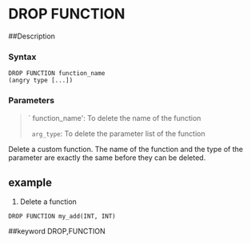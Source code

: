 <!-- 
Licensed to the Apache Software Foundation (ASF) under one
or more contributor license agreements.  See the NOTICE file
distributed with this work for additional information
regarding copyright ownership.  The ASF licenses this file
to you under the Apache License, Version 2.0 (the
"License"); you may not use this file except in compliance
with the License.  You may obtain a copy of the License at

  http://www.apache.org/licenses/LICENSE-2.0

Unless required by applicable law or agreed to in writing,
software distributed under the License is distributed on an
"AS IS" BASIS, WITHOUT WARRANTIES OR CONDITIONS OF ANY
KIND, either express or implied.  See the License for the
specific language governing permissions and limitations
under the License.
-->

# DROP FUNCTION
##Description
### Syntax

```
DROP FUNCTION function_name
(angry type [...])
```

### Parameters

>` function_name': To delete the name of the function
>
>` arg_type`: To delete the parameter list of the function
>


Delete a custom function. The name of the function and the type of the parameter are exactly the same before they can be deleted.

## example

1. Delete a function

```
DROP FUNCTION my_add(INT, INT)
```
##keyword
DROP,FUNCTION
